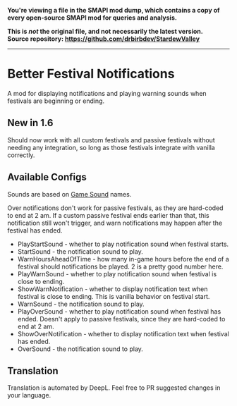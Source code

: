 **You're viewing a file in the SMAPI mod dump, which contains a copy of every open-source SMAPI mod
for queries and analysis.**

**This is _not_ the original file, and not necessarily the latest version.**  
**Source repository: https://github.com/drbirbdev/StardewValley**

----

# Better Festival Notifications

A mod for displaying notifications and playing warning sounds when festivals are beginning or ending.

## New in 1.6

Should now work with all custom festivals and passive festivals without needing any integration, so long as those festivals integrate with vanilla correctly.

## Available Configs

Sounds are based on [Game Sound](https://stardewvalleywiki.com/Modding:Audio#Sound) names.

Over notifications don't work for passive festivals, as they are hard-coded to end at 2 am.  If a custom passive festival ends earlier than that, this notification still won't trigger, and warn notifications may happen after the festival has ended.

* PlayStartSound - whether to play notification sound when festival starts.
* StartSound - the notification sound to play.
* WarnHoursAheadOfTime - how many in-game hours before the end of a festival should notifications be played.  2 is a pretty good number here.
* PlayWarnSound - whether to play notification sound when festival is close to ending.
* ShowWarnNotification - whether to display notification text when festival is close to ending. This is vanilla behavior on festival start.
* WarnSound - the notification sound to play.
* PlayOverSound - whether to play notification sound when festival has ended. Doesn't apply to passive festivals, since they are hard-coded to end at 2 am.
* ShowOverNotification - whether to display notification text when festival has ended.
* OverSound - the notification sound to play.

## Translation

Translation is automated by DeepL.  Feel free to PR suggested changes in your language.
